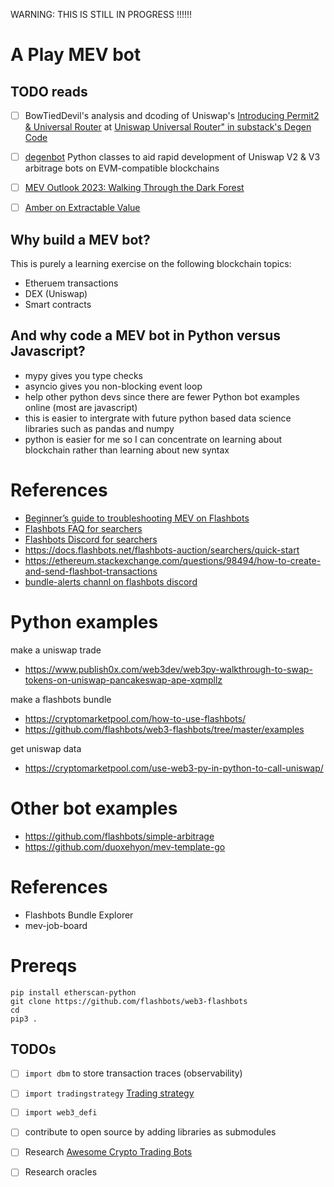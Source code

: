 WARNING: THIS IS STILL IN PROGRESS !!!!!!

# A Play MEV bot


## TODO reads

- [ ] BowTiedDevil's analysis and dcoding of  Uniswap's [Introducing Permit2 & Universal Router](https://uniswap.org/blog/permit2-and-universal-router) at [Uniswap Universal Router" in substack's Degen Code](https://degencode.substack.com/p/uniswap-universal-router?utm_source=substack&publication_id=607913&post_id=106704127&utm_medium=email&triggerSave=true)
- [ ] [degenbot](https://degencode.substack.com/p/uniswap-universal-router?utm_source=substack&publication_id=607913&post_id=106704127&utm_medium=email&triggerSave=true)
  Python classes to aid rapid development of Uniswap V2 & V3 arbitrage bots on
  EVM-compatible blockchains
- [ ] [MEV Outlook 2023: Walking Through the Dark Forest](https://eigenphi.substack.com/p/mev-outlook-2023?utm_source=substack&utm_medium=email)
- [ ] [Amber on Extractable Value](https://medium.com/amber-group/extractable-value-7b0d4356a843)


## Why build a MEV bot?

This is purely a learning exercise on the following blockchain topics:

- Etheruem transactions
- DEX (Uniswap)
- Smart contracts

## And why code a MEV bot in Python versus Javascript?

- mypy gives you type checks
- asyncio gives you non-blocking event loop
- help other python devs since there are fewer Python bot examples online (most are javascript)
- this is easier to intergrate with future python based data science libraries such as pandas and numpy
- python is easier for me so I can concentrate on learning about blockchain rather than learning about new syntax 


# References

- [Beginner’s guide to troubleshooting MEV on Flashbots](https://fifikobayashi.medium.com/beginners-guide-to-troubleshooting-mev-on-flashbots-aee175048858)
- [Flashbots FAQ for searchers](https://collective.flashbots.net/c/searchers/12)
- [Flashbots Discord for searchers](https://discord.com/channels/755466764501909692/795777653197635596)
- https://docs.flashbots.net/flashbots-auction/searchers/quick-start
- https://ethereum.stackexchange.com/questions/98494/how-to-create-and-send-flashbot-transactions
- [bundle-alerts channl on flashbots discord](https://discord.com/channels/755466764501909692/802054563439444010)


# Python examples

make a uniswap trade

- https://www.publish0x.com/web3dev/web3py-walkthrough-to-swap-tokens-on-uniswap-pancakeswap-ape-xqmpllz

make a flashbots bundle

- https://cryptomarketpool.com/how-to-use-flashbots/
- https://github.com/flashbots/web3-flashbots/tree/master/examples

get uniswap data

- https://cryptomarketpool.com/use-web3-py-in-python-to-call-uniswap/

# Other bot examples

- https://github.com/flashbots/simple-arbitrage
- https://github.com/duoxehyon/mev-template-go

# References

- Flashbots Bundle Explorer
- mev-job-board


# Prereqs

```
pip install etherscan-python
git clone https://github.com/flashbots/web3-flashbots 
cd 
pip3 .
```

## TODOs

- [ ] `import dbm` to store transaction traces (observability)
- [ ] `import tradingstrategy` [Trading strategy](https://github.com/tradingstrategy-ai/trading-strategy)
- [ ] `import web3_defi`
- [ ] contribute to open source by adding libraries as submodules
- [ ] Research [Awesome Crypto Trading Bots](https://github.com/botcrypto-io/awesome-crypto-trading-bots)
- [ ] Research oracles 


